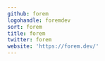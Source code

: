 ```yaml
---
github: forem
logohandle: foremdev
sort: forem
title: forem
twitter: forem
website: 'https://forem.dev/'
---
```


